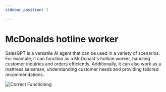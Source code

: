 ```yaml
---
sidebar_position: 2

---
```


# McDonalds hotline worker

SalesGPT is a versatile AI agent that can be used in a variety of scenarios. For example, it can function as a McDonald's hotline worker, handling customer inquiries and orders efficiently. Additionally, it can also work as a mattress salesman, understanding customer needs and providing tailored recommendations.

![Correct Functioning](/img/mcdonalds.png)

